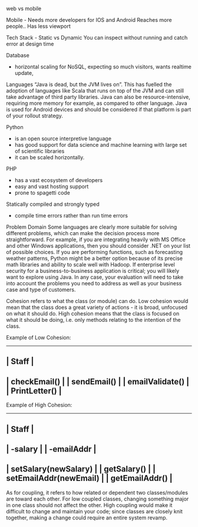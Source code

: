 web vs mobile

Mobile - 
Needs more developers for IOS and Android
Reaches more people..
Has less viewport





Tech Stack - 
Static vs Dynamic
You can inspect without running and catch error at design time


Database
- horizontal scaling for NoSQL, expecting so much visitors, wants realtime update, 


Languages
“Java is dead, but the JVM lives on”. This has fuelled the adoption of languages like Scala that runs on top of the JVM and can still take advantage of third party libraries. Java can also be resource-intensive, requiring more memory for example, as compared to other language. Java is used for Android devices and should be considered if that platform is part of your rollout strategy.


Python 
- is an open source interpretive language 
- has good support for data science and machine learning with large set of scientific libraries
- it can be scaled horizontally.


PHP 
- has a vast ecosystem of developers
- easy and vast hosting support
- prone to spagetti code

Statically compiled and strongly typed
- compile time errors  rather than run time errors

Problem Domain
Some languages are clearly more suitable for solving different problems, which can make the decision process more straightforward. For example, if you are integrating heavily with MS Office and other Windows applications, then you should consider .NET on your list of possible choices. If you are performing functions, such as forecasting weather patterns, Python might be a better option because of its precise math libraries and ability to scale well with Hadoop. If enterprise level security for a business-to-business application is critical; you will likely want to explore using Java. In any case, your evaluation will need to take into account the problems you need to address as well as your business case and type of customers.




Cohesion refers to what the class (or module) can do. Low cohesion would mean that the class does a great variety of actions - it is broad, unfocused on what it should do. High cohesion means that the class is focused on what it should be doing, i.e. only methods relating to the intention of the class.

Example of Low Cohesion:

-------------------
| Staff           |
-------------------
| checkEmail()    |
| sendEmail()     |
| emailValidate() |
| PrintLetter()   |
-------------------
Example of High Cohesion:

----------------------------
| Staff                   |
----------------------------
| -salary                 |
| -emailAddr              |
----------------------------
| setSalary(newSalary)    |
| getSalary()             |
| setEmailAddr(newEmail)  |
| getEmailAddr()          |
----------------------------
As for coupling, it refers to how related or dependent two classes/modules are toward each other. For low coupled classes, changing something major in one class should not affect the other. High coupling would make it difficult to change and maintain your code; since classes are closely knit together, making a change could require an entire system revamp.
